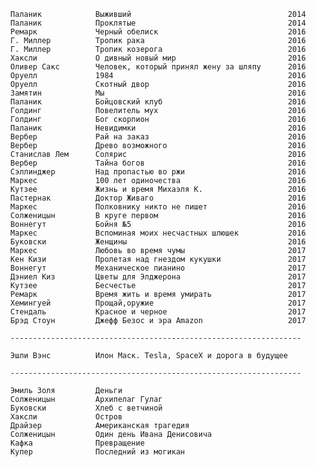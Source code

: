       Паланик            Выживший                                   2014
      Паланик            Проклятые                                  2014
      Ремарк             Черный обелиск                             2016
      Г. Миллер          Тропик рака                                2016
      Г. Миллер          Тропик козерога                            2016
      Хаксли             О дивный новый мир                         2016
      Оливер Сакс        Человек, который принял жену за шляпу      2016
      Оруелл             1984                                       2016
      Оруелл             Скотный двор                               2016
      Замятин            Мы                                         2016
      Паланик            Бойцовский клуб                            2016
      Голдинг            Повелитель мух                             2016
      Голдинг            Бог скорпион                               2016
      Паланик            Невидимки                                  2016
      Вербер             Рай на заказ                               2016
      Вербер             Древо возможного                           2016
      Станислав Лем      Солярис                                    2016
      Вербер             Тайна богов                                2016
      Сэллинджер         Над пропастью во ржи                       2016
      Маркес             100 лет одиночества                        2016
      Кутзее             Жизнь и время Михаэля К.                   2016
      Пастернак          Доктор Живаго                              2016
      Маркес             Полковнику никто не пишет                  2016
      Солженицын         В круге первом                             2016
      Воннегут           Бойня №5                                   2016
      Маркес             Вспоминая моих несчастных шлюшек           2016
      Буковски           Женщины                                    2016
      Маркес             Любовь во время чумы                       2017
      Кен Кизи           Пролетая над гнездом кукушки               2017
      Воннегут           Механическое пианино                       2017
      Дэниел Киз         Цветы для Элджерона                        2017
      Кутзее             Бесчестье                                  2017
      Ремарк             Время жить и время умирать                 2017
      Хемингуей          Прощай,оружие                              2017
      Стендаль           Красное и черное                           2017
      Брэд Стоун         Джефф Безос и эра Amazon                   2017
      
      -----------------------------------------------------------------
      
      Эшли Вэнс          Илон Маск. Tesla, SpaceX и дорога в будущее   
      
      -----------------------------------------------------------------
      
      Эмиль Золя         Деньги                                     
      Солженицын         Архипелаг Гулаг                            
      Буковски           Хлеб с ветчиной                            
      Хаксли             Остров                                     
      Драйзер            Американская трагедия                      
      Солженицын         Один день Ивана Денисовича                 
      Кафка              Превращение                                
      Купер              Последний из могикан   